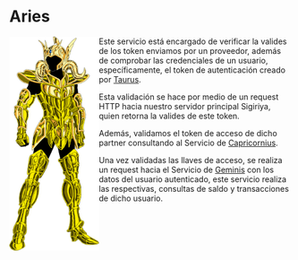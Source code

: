 # Aries

<img src="aries.png" alt="Aries" align="left" width="160" />

Este servicio está encargado de verificar la valides de los token enviamos por un proveedor, además de comprobar las credenciales de un usuario, específicamente, el token de autenticación creado por [Taurus](https://github.com/Finciero/opendata/taurus).

Esta validación se hace por medio de un request HTTP hacia nuestro servidor principal Sigiriya, quien retorna la valides de este token.

Además, validamos el token de acceso de dicho partner consultando al Servicio de [Capricornius](https://github.com/Finciero/opendata/capricornius).

Una vez validadas las llaves de acceso, se realiza un request hacia el Servicio de [Geminis](https://github.com/Finciero/opendata/gamini) con los datos del usuario autenticado, este servicio realiza las respectivas, consultas de saldo y transacciones de dicho usuario.
